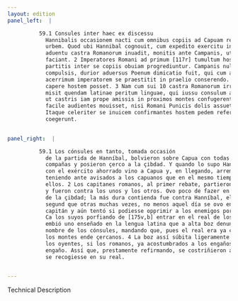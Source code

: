 ```yaml
---
layout: edition
panel_left:  |

          59.1 Consules inter haec ex discessu
            Hannibalis occasionem nacti cum omnibus copiis ad Capuam redeuntes undique cinxerunt
            urbem. Quod ubi Hannibal cognouit, cum expedito exercitu in Campaniam profectus, primo
            aduentu castra Romanorum inuadit, monitis ante Campanis, ut eodem tempore eruptionem
            faciant. 2 Imperatores Romani ad primum [117r] tumultum hostium
            partitis inter se copiis obuiam progrediuntur. Campanis nullo negocio in urbem
            compulsis, durior aduersus Poenum dimicatio fuit, qui cum alias saepe tum eo die
            acerrimum imperatorem se praestitit in praelio conserendo. Tentauit etiam siqua fallacia
            capere hostem posset. 3 Nam cum sui 10 castra Romanorum irrumpere conarentur,
            misit quendam latinae peritum linguae, qui iussu consulum alta uoce denuntiaret Romanis,
            ut castris iam prope amissis in proximos montes confugerent. 4 Vox inopinata
            facile audientes mouisset, nisi Romani Punicis dolis assueti cognouissent fraudem.
            Itaque celeriter se inuicem confirmantes hostem pedem referre seque in castra recipere
            coegerunt.
        

panel_right:  |

          59.1 Los cónsules en tanto, tomada occasión
            de la partida de Hanníbal, bolvieron sobre Capua con todas las
            compañas y posieron çerco a la çibdad. Y quando lo supo Hanníbal,
            con el exército ahorrado vino a Capua y, en llegando, arremetió al real de los romanos
            teniendo ante avisados a los capuanos que en el mesmo tiempo saliessen a pelear contra
            ellos. 2 Los capitanes romanos, al primer rebate, partieron entre sí la gente
            y fueron contra los unos y los otros. Ovo poco de fazer en ençerrar los capuanos dentro
            de la çibdad; la más dura contienda fue contra Hanníbal, el qual,
            segund que otras muchas vezes, no menos aquel día se ovo en la batalla como muy áspero
            capitán y aún tentó si podiesse opprimir a los enemigos por algund engaño. 3
            Ca los suyos porfiando de [175v,b] entrar en el real de los romanos,
            embió uno enseñado en la lengua latina que a alta boz denunciasse a los romanos en
            nombre de los cónsules, mandando que, pues el real era ya çerca de tomado, fuyessen a
            los montes ende çercanos. 4 La boz assí súbita ligeramente podiera mover a
            los oyentes, si los romanos, ya acostumbrados a los engaños púnicos, no conosçieran ser
            engaño. Assí que, prestamente refirmando, se costriñieron al enemigo que se retraxesse y
            se recogiesse en su real.
        

---
```


 Technical Description 

        